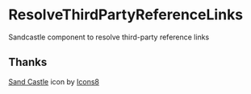 # ResolveThirdPartyReferenceLinks
Sandcastle component to resolve third-party reference links


## Thanks
<a target="_blank" href="https://icons8.com/icon/Y8hpNo5KuUdv/sand-castle">Sand Castle</a> icon by <a target="_blank" href="https://icons8.com">Icons8</a>